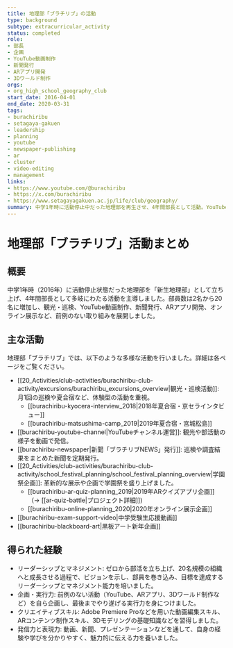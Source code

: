 ```yaml
---
title: 地理部「ブラチリブ」の活動
type: background
subtype: extracurricular_activity
status: completed
role:
- 部長
- 企画
- YouTube動画制作
- 新聞発行
- ARアプリ開発
- 3Dワールド制作
orgs:
- org_high_school_geography_club
start_date: 2016-04-01
end_date: 2020-03-31
tags:
- burachiribu
- setagaya-gakuen
- leadership
- planning
- youtube
- newspaper-publishing
- ar
- cluster
- video-editing
- management
links:
- https://www.youtube.com/@burachiribu
- https://x.com/burachiribu
- https://www.setagayagakuen.ac.jp/life/club/geography/
summary: 中学1年時に活動停止中だった地理部を再生させ、4年間部長として活動。YouTubeへの動画投稿、新聞発行、ARアプリ開発、オンライン学園祭でのバーチャルブース出展など、前例のない活動を展開し、部員数を2名から20名にまで増やした。
---
```


# 地理部「ブラチリブ」活動まとめ

## 概要

中学1年時（2016年）に活動停止状態だった地理部を「新生地理部」として立ち上げ、4年間部長として多岐にわたる活動を主導しました。部員数は2名から20名に増加し、観光・巡検、YouTube動画制作、新聞発行、ARアプリ開発、オンライン展示など、前例のない取り組みを展開しました。

## 主な活動

地理部「ブラチリブ」では、以下のような多様な活動を行いました。詳細は各ページをご覧ください。

- [[20_Activities/club-activities/burachiribu-club-activity/excursions/burachiribu_excursions_overview|観光・巡検活動]]: 月1回の巡検や夏合宿など、体験型の活動を重視。
  - [[burachiribu-kyocera-interview_2018|2018年夏合宿・京セラインタビュー]]
  - [[burachiribu-matsushima-camp_2019|2019年夏合宿・宮城松島]]
- [[burachiribu-youtube-channel|YouTubeチャンネル運営]]: 観光や部活動の様子を動画で発信。
- [[burachiribu-newspaper|新聞「ブラチリブNEWS」発行]]: 巡検や調査結果をまとめた新聞を定期発行。
- [[20_Activities/club-activities/burachiribu-club-activity/school_festival_planning/school_festival_planning_overview|学園祭企画]]: 革新的な展示や企画で学園祭を盛り上げました。
  - [[burachiribu-ar-quiz-planning_2019|2019年ARクイズアプリ企画]]（→ [[ar-quiz-battle|プロジェクト詳細]])
  - [[burachiribu-online-planning_2020|2020年オンライン展示企画]]
- [[burachiribu-exam-support-video|中学受験生応援動画]]
- [[burachiribu-blackboard-art|黒板アート新年企画]]

## 得られた経験

- リーダーシップとマネジメント: ゼロから部活を立ち上げ、20名規模の組織へと成長させる過程で、ビジョンを示し、部員を巻き込み、目標を達成するリーダーシップとマネジメント能力を培いました。
- 企画・実行力: 前例のない活動（YouTube、ARアプリ、3Dワールド制作など）を自ら企画し、最後までやり遂げる実行力を身につけました。
- クリエイティブスキル: Adobe Premiere Proなどを用いた動画編集スキル、ARコンテンツ制作スキル、3Dモデリングの基礎知識などを習得しました。
- 発信力と表現力: 動画、新聞、プレゼンテーションなどを通して、自身の経験や学びを分かりやすく、魅力的に伝える力を養いました。